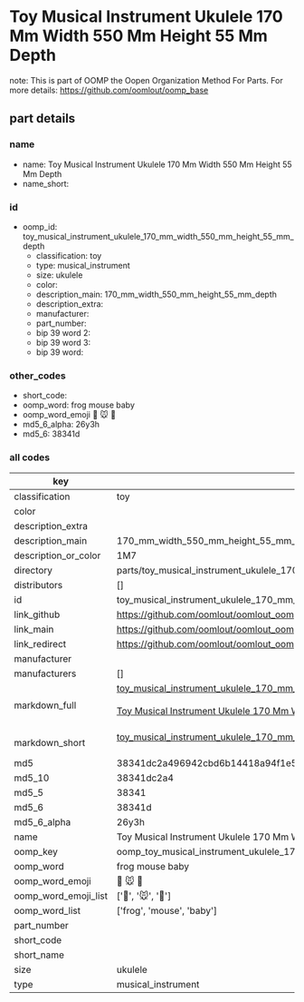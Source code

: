 # Toy Musical Instrument Ukulele 170 Mm Width 550 Mm Height 55 Mm Depth  

note: This is part of OOMP the Oopen Organization Method For Parts. For more details: https://github.com/oomlout/oomp_base

##  part details
  







### name
* name: Toy Musical Instrument Ukulele 170 Mm Width 550 Mm Height 55 Mm Depth
* name_short: 
### id
* oomp_id: toy_musical_instrument_ukulele_170_mm_width_550_mm_height_55_mm_depth
  * classification: toy
  * type: musical_instrument
  * size: ukulele
  * color: 
  * description_main: 170_mm_width_550_mm_height_55_mm_depth
  * description_extra: 
  * manufacturer: 
  * part_number: 
  * bip 39 word 2: 
  * bip 39 word 3: 
  * bip 39 word: 

### other_codes
* short_code: 
* oomp_word: frog mouse baby
* oomp_word_emoji :frog: :mouse: :baby:
* md5_6_alpha: 26y3h
* md5_6: 38341d









### all codes 
| key | value |  
| --- | --- |  
| classification | toy |  
| color |  |  
| description_extra |  |  
| description_main | 170_mm_width_550_mm_height_55_mm_depth |  
| description_or_color | 1M7 |  
| directory | parts/toy_musical_instrument_ukulele_170_mm_width_550_mm_height_55_mm_depth |  
| distributors | [] |  
| id | toy_musical_instrument_ukulele_170_mm_width_550_mm_height_55_mm_depth |  
| link_github | https://github.com/oomlout/oomlout_oomp_version_1_messy/tree/main/parts/toy_musical_instrument_ukulele_170_mm_width_550_mm_height_55_mm_depth |  
| link_main | https://github.com/oomlout/oomlout_oomp_version_1_messy/tree/main/parts/toy_musical_instrument_ukulele_170_mm_width_550_mm_height_55_mm_depth |  
| link_redirect | https://github.com/oomlout/oomlout_oomp_version_1_messy/tree/main/parts/toy_musical_instrument_ukulele_170_mm_width_550_mm_height_55_mm_depth |  
| manufacturer |  |  
| manufacturers | [] |  
| markdown_full | [toy_musical_instrument_ukulele_170_mm_width_550_mm_height_55_mm_depth](none)<br>[](none)<br>[Toy Musical Instrument Ukulele 170 Mm Width 550 Mm Height 55 Mm Depth](none)<br><br> |  
| markdown_short | [toy_musical_instrument_ukulele_170_mm_width_550_mm_height_55_mm_depth](none)<br><br> |  
| md5 | 38341dc2a496942cbd6b14418a94f1e5 |  
| md5_10 | 38341dc2a4 |  
| md5_5 | 38341 |  
| md5_6 | 38341d |  
| md5_6_alpha | 26y3h |  
| name | Toy Musical Instrument Ukulele 170 Mm Width 550 Mm Height 55 Mm Depth |  
| oomp_key | oomp_toy_musical_instrument_ukulele_170_mm_width_550_mm_height_55_mm_depth |  
| oomp_word | frog mouse baby |  
| oomp_word_emoji | :frog: :mouse: :baby: |  
| oomp_word_emoji_list | [':frog:', ':mouse:', ':baby:'] |  
| oomp_word_list | ['frog', 'mouse', 'baby'] |  
| part_number |  |  
| short_code |  |  
| short_name |  |  
| size | ukulele |  
| type | musical_instrument |  
